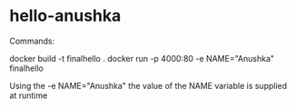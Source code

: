 # hello-anushka
Commands:

docker build -t finalhello .
docker run -p 4000:80 -e NAME="Anushka" finalhello

Using the -e NAME="Anushka" the value of the NAME variable is supplied at runtime
